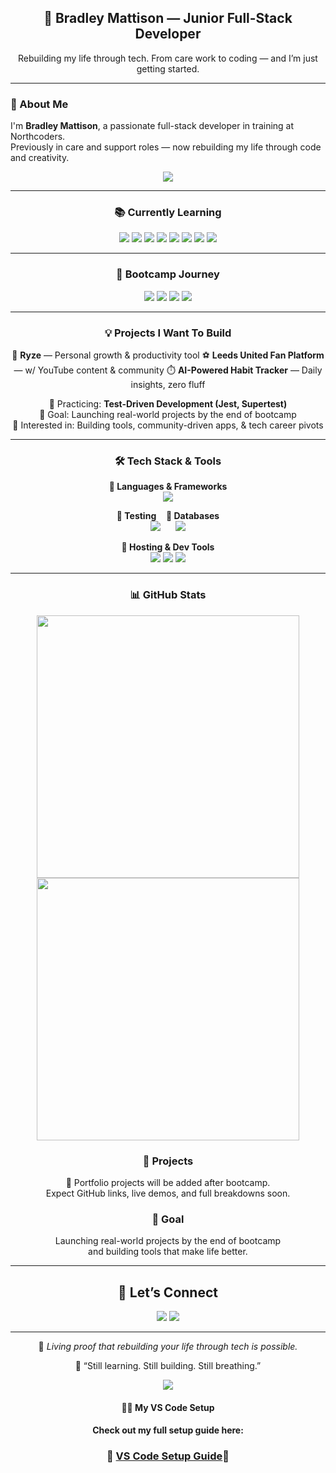 <!-- Header -->
<h2 align="center">🚀 Bradley Mattison — Junior Full-Stack Developer</h2>
<p align="center">Rebuilding my life through tech. From care work to coding — and I’m just getting started.</p>

---

### 🧠 About Me
I'm **Bradley Mattison**, a passionate full-stack developer in training at Northcoders.  
Previously in care and support roles — now rebuilding my life through code and creativity.

<p align="center">
  <img src="https://readme-typing-svg.demolab.com?font=Fira+Code&size=20&pause=1000&center=true&vCenter=true&width=420&lines=Learning+to+Ship+Code+That+Matters;Test+Driven+Dev+%E2%9A%94%EF%B8%8F;Future+Backend+Beast+%F0%9F%90%BE" />
</p>

---

<h3 align="center">📚 Currently Learning</h3>

<p align="center">
  <img src="https://img.shields.io/badge/JavaScript-F7DF1E?style=for-the-badge&logo=javascript&logoColor=black" />
  <img src="https://img.shields.io/badge/Node.js-339933?style=for-the-badge&logo=nodedotjs&logoColor=white" />
  <img src="https://img.shields.io/badge/Express.js-000000?style=for-the-badge&logo=express&logoColor=white" />
  <img src="https://img.shields.io/badge/SQL-003B57?style=for-the-badge&logo=postgresql&logoColor=white" />
  <img src="https://img.shields.io/badge/Testing-Jest-C21325?style=for-the-badge&logo=jest&logoColor=white" />
  <img src="https://img.shields.io/badge/React-61DAFB?style=for-the-badge&logo=react&logoColor=black" />
  <img src="https://img.shields.io/badge/HTML5-E34F26?style=for-the-badge&logo=html5&logoColor=white" />
  <img src="https://img.shields.io/badge/CSS3-1572B6?style=for-the-badge&logo=css3&logoColor=white" />
</p>

---

<h3 align="center">📅 Bootcamp Journey</h3>

<p align="center">
  <img src="https://img.shields.io/badge/Week%201-JavaScript%20Basics-yellow?style=for-the-badge" />
  <img src="https://img.shields.io/badge/Week%202-Array%20Methods-green?style=for-the-badge" />
  <img src="https://img.shields.io/badge/Week%203-TDD%20+%20APIs-blue?style=for-the-badge" />
  <img src="https://img.shields.io/badge/Week%204-Backend%20SQL-purple?style=for-the-badge" />
</p>

---

<h3 align="center">💡 Projects I Want To Build</h3>

<p align="center">
  🧠 <strong>Ryze</strong> — Personal growth & productivity tool  
  ⚽ <strong>Leeds United Fan Platform</strong> — w/ YouTube content & community  
  ⏱️ <strong>AI-Powered Habit Tracker</strong> — Daily insights, zero fluff  
</p>

<p align="center">
  🧪 Practicing: <strong>Test-Driven Development (Jest, Supertest)</strong><br />
  🎯 Goal: Launching real-world projects by the end of bootcamp<br />
  🧩 Interested in: Building tools, community-driven apps, & tech career pivots  
</p>

---
<h3 align="center">🛠 Tech Stack & Tools</h3>

<p align="center">
  <strong>🧠 Languages & Frameworks</strong><br/>
  <img src="https://skillicons.dev/icons?i=js,nodejs,express,html,css,react" />
</p>

<p align="center">
  <strong>🧪 Testing</strong>&nbsp;&nbsp;&nbsp;&nbsp;<strong>💾 Databases</strong><br/>
  <img src="https://skillicons.dev/icons?i=jest" />
  &nbsp;&nbsp;&nbsp;&nbsp;
  <img src="https://skillicons.dev/icons?i=postgres" />
</p>

<p align="center">
  <strong>🚀 Hosting & Dev Tools</strong><br/>
  <img src="https://skillicons.dev/icons?i=git,github,vscode,netlify" />
  <img src="https://custom-icon-badges.demolab.com/badge/Render-430098?style=for-the-badge&logo=render&logoColor=white" />
  <img src="https://custom-icon-badges.demolab.com/badge/Supabase-3FCF8E?style=for-the-badge&logo=supabase&logoColor=white" />
</p>

---
<h3 align="center">📊 GitHub Stats</h3>

<p align="center">
  <img align="center" src="https://github-readme-stats.vercel.app/api?username=Brad-M2K&show_icons=true&hide=issues&count_private=true&theme=tokyonight&hide_title=true&border_radius=10&hide_rank=false" width="420"/>
  <img align="center" src="https://github-readme-streak-stats.herokuapp.com/?user=Brad-M2K&theme=tokyonight&hide_border=true&date_format=M%20j%5B%2C%20Y%5D&border_radius=10" width="420"/>
</p>

<h3 align="center">📂 Projects</h3>
<p align="center">
  🚧 Portfolio projects will be added after bootcamp.<br/>
  Expect GitHub links, live demos, and full breakdowns soon.
</p>

<h3 align="center">🎯 Goal</h3>
<p align="center">
  Launching real-world projects by the end of bootcamp<br />
  and building tools that make life better.
</p>

---

<h2 align="center">🤝 Let’s Connect</h2>
<p align="center">
  <a href="https://www.linkedin.com/in/brad-m2k" target="_blank"><img src="https://img.shields.io/badge/LinkedIn-0A66C2?style=for-the-badge&logo=linkedin&logoColor=white" /></a>
  <a href="mailto:bradleymattison2000@gmail.com"><img src="https://img.shields.io/badge/Email-D14836?style=for-the-badge&logo=gmail&logoColor=white" /></a>
</p>

---

<p align="center">🚀 <em>Living proof that rebuilding your life through tech is possible.</em></p>
<p align="center">🧠 “Still learning. Still building. Still breathing.”</p>

<p align="center">
  <img src="https://readme-typing-svg.demolab.com?font=Fira+Code&size=16&pause=2000&color=00FFAA&center=true&vCenter=true&width=480&lines=If+you're+reading+this%2C+you're+already+in+deep...;You're+not+supposed+to+be+here.;Unless+you're+a+real+one.;In+that+case%2C+carry+on+%F0%9F%9A%80" />
</p>

<h4 align="center">🧑‍💻 My VS Code Setup</h4>
<h4 align="center">Check out my full setup guide here:</h4>
<h3 align="center">
  📘 <a href="https://lnkd.in/evh7whTd">VS Code Setup Guide</a>🔗
</h3>
